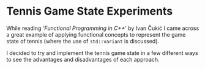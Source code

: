 # Tennis Game State Experiments

While reading _'Functional Programming in C++_' by Ivan Čukić I came across a great example of applying functional concepts to represent the game state of tennis (where the use of `std::variant` is discussed).

I decided to try and implement the tennis game state in a few different ways to see the advantages and disadvantages of each approach.
